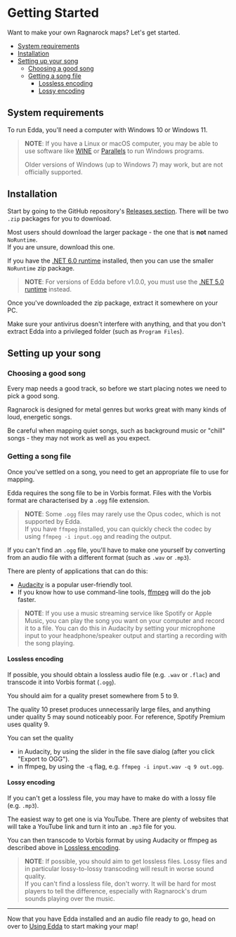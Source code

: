 ---
---
# Getting Started

Want to make your own Ragnarock maps? Let's get started.  

- [System requirements](#system-requirements)
- [Installation](#installation)
- [Setting up your song](#setting-up-your-song)
  - [Choosing a good song](#choosing-a-good-song)
  - [Getting a song file](#getting-a-song-file)
    - [Lossless encoding](#lossless-encoding)
    - [Lossy encoding](#lossy-encoding)

## System requirements

To run Edda, you'll need a computer with Windows 10 or Windows 11.  

> **NOTE**: If you have a Linux or macOS computer, you may be able to use software like [WINE](https://www.winehq.org) or [Parallels](https://www.parallels.com/) to run Windows programs.  
>
> Older versions of Windows (up to Windows 7) may work, but are not officially supported.

## Installation

Start by going to the GitHub repository's [Releases section](https://github.com/PKBeam/Edda/releases). There will be two `.zip` packages for you to download. 

Most users should download the larger package - the one that is **not** named `NoRuntime`.  
If you are unsure, download this one.
  
If you have the [.NET 6.0 runtime](https://dotnet.microsoft.com/download/dotnet/6.0/runtime) installed, then you can use the smaller `NoRuntime` zip package.

> **NOTE**: For versions of Edda before v1.0.0, you must use the [.NET 5.0 runtime](https://dotnet.microsoft.com/download/dotnet/5.0/runtime) instead.

Once you've downloaded the zip package, extract it somewhere on your PC.

Make sure your antivirus doesn't interfere with anything, and that you don't extract Edda into a privileged folder (such as `Program Files`).
  
## Setting up your song
### Choosing a good song
Every map needs a good track, so before we start placing notes we need to pick a good song.  

Ragnarock is designed for metal genres but works great with many kinds of loud, energetic songs.  

Be careful when mapping quiet songs, such as background music or "chill" songs - they may not work as well as you expect.

### Getting a song file
Once you've settled on a song, you need to get an appropriate file to use for mapping.  

Edda requires the song file to be in Vorbis format. Files with the Vorbis format are characterised by a `.ogg` file extension.  

> **NOTE**: Some `.ogg` files may rarely use the Opus codec, which is not supported by Edda.  
> If you have `ffmpeg` installed, you can quickly check the codec by using `ffmpeg -i input.ogg` and reading the output.

If you can't find an `.ogg` file, you'll have to make one yourself by converting from an audio file with a different format (such as `.wav` or `.mp3`).  

There are plenty of applications that can do this:
- [Audacity](https://www.audacityteam.org) is a popular user-friendly tool.  
- If you know how to use command-line tools, [ffmpeg](https://ffmpeg.org) will do the job faster.   

> **NOTE**: If you use a music streaming service like Spotify or Apple Music, you can play the song you want on your computer and record it to a file. 
> You can do this in Audacity by setting your microphone input to your headphone/speaker output and starting a recording with the song playing.

#### Lossless encoding

If possible, you should obtain a lossless audio file (e.g. `.wav` or `.flac`) and transcode it into Vorbis format (`.ogg`).

You should aim for a quality preset somewhere from 5 to 9.

The quality 10 preset produces unnecessarily large files, and anything under quality 5 may sound noticeably poor. For reference, Spotify Premium uses quality 9.

You can set the quality
- in Audacity, by using the slider in the file save dialog (after you click "Export to OGG").
- in ffmpeg, by using the `-q` flag, e.g. `ffmpeg -i input.wav -q 9 out.ogg`.

#### Lossy encoding
If you can't get a lossless file, you may have to make do with a lossy file (e.g. `.mp3`).  

The easiest way to get one is via YouTube. There are plenty of websites that will take a YouTube link and turn it into an `.mp3` file for you.

You can then transcode to Vorbis format by using Audacity or ffmpeg as described above in [Lossless encoding](#lossless-encoding).

> **NOTE**: If possible, you should aim to get lossless files. Lossy files and in particular lossy-to-lossy transcoding will result in worse sound quality.  
> If you can't find a lossless file, don't worry. It will be hard for most players to tell the difference, especially with Ragnarock's drum sounds playing over the music.

___   

Now that you have Edda installed and an audio file ready to go, head on over to [Using Edda](using-edda) to start making your map!  
